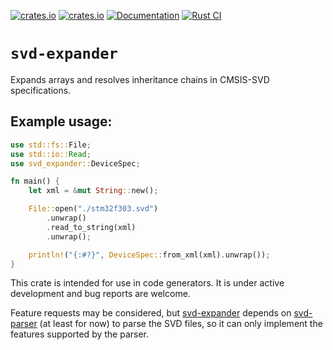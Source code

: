 [![crates.io](https://img.shields.io/crates/d/svd-expander.svg)](https://crates.io/crates/svd-expander)
[![crates.io](https://img.shields.io/crates/v/svd-expander.svg)](https://crates.io/crates/svd-expander)
[![Documentation](https://docs.rs/svd-expander/badge.svg)](https://docs.rs/svd-expander)
[![Rust CI](https://github.com/Past9/svd-expander/workflows/Rust/badge.svg?branch=master)](https://github.com/Past9/svd-expander/actions?query=workflow%3ARust+branch%3Amaster)

# `svd-expander`

Expands arrays and resolves inheritance chains in CMSIS-SVD specifications. 

## Example usage:

```rust
use std::fs::File;
use std::io::Read;
use svd_expander::DeviceSpec;

fn main() {
    let xml = &mut String::new();

    File::open("./stm32f303.svd")
        .unwrap()
        .read_to_string(xml)
        .unwrap();

    println!("{:#?}", DeviceSpec::from_xml(xml).unwrap());
}
```

This crate is intended for use in code generators. It is under active development and bug reports are welcome. 

Feature requests may be considered, but [svd-expander](https://crates.io/crates/svd-expander) depends on [svd-parser](https://crates.io/crates/svd-parser) (at least for now) to parse the SVD files, so it can only implement the features supported by the parser.
